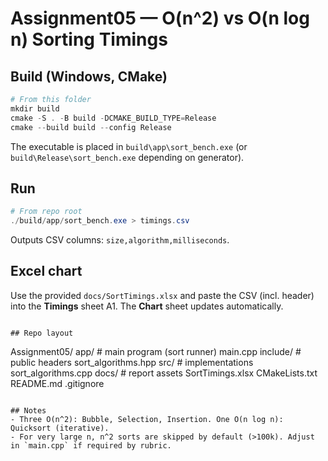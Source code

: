 # Assignment05 — O(n^2) vs O(n log n) Sorting Timings

## Build (Windows, CMake)
```powershell
# From this folder
mkdir build
cmake -S . -B build -DCMAKE_BUILD_TYPE=Release
cmake --build build --config Release
```

The executable is placed in `build\app\sort_bench.exe` (or `build\Release\sort_bench.exe` depending on generator).

## Run
```powershell
# From repo root
./build/app/sort_bench.exe > timings.csv
```

Outputs CSV columns: `size,algorithm,milliseconds`.

## Excel chart
Use the provided `docs/SortTimings.xlsx` and paste the CSV (incl. header) into the **Timings** sheet A1.
The **Chart** sheet updates automatically.
```

## Repo layout
```
Assignment05/
  app/                 # main program (sort runner)
    main.cpp
  include/             # public headers
    sort_algorithms.hpp
  src/                 # implementations
    sort_algorithms.cpp
  docs/                # report assets
    SortTimings.xlsx
  CMakeLists.txt
  README.md
  .gitignore
```

## Notes
- Three O(n^2): Bubble, Selection, Insertion. One O(n log n): Quicksort (iterative).
- For very large n, n^2 sorts are skipped by default (>100k). Adjust in `main.cpp` if required by rubric.
